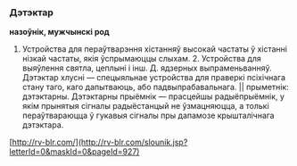 ### Дэтэктар
**назоўнік, мужчынскі род**

1. Устройства для пераўтварэння хістанняў высокай частаты ў хістанні нізкай частаты, якія ўспрымаюццы слыхам. 2. Устройства для выяўлення святла, цеплыні і інш. Д. ядзерных выпраменьванняў. Дэтэктар хлусні — спецыяльнае устройства для праверкі псіхічнага стану таго, каго дапытваюць, або падвыпрабавальнага. || прыметнік: дэтэктарны. Дэтэктарны прыёмнік — прасцейшы радыёпрыёмнік, у якім прынятыя сігналы радыёстанцый не ўзмацняюцца, а толькі пераўтвараюцца ў гукавыя сігналы пры дапамозе крышталічнага дэтэктара.

<a rel="author">[http://rv-blr.com/](http://rv-blr.com/slounik.jsp?letterId=0&maskId=0&pageId=927)</a>
